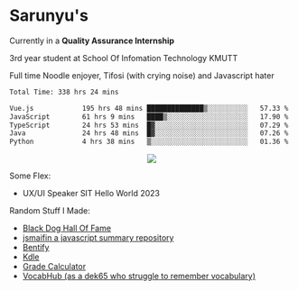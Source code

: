 # Sarunyu's
<p>Currently in a <strong>Quality Assurance Internship</strong></p>
<p>3rd year student at School Of Infomation Technology KMUTT</p>
<p>Full time Noodle enjoyer, Tifosi (with crying noise) and Javascript hater</p>

<!--START_SECTION:waka-->

```txt
Total Time: 338 hrs 24 mins

Vue.js            195 hrs 48 mins ██████████████▒░░░░░░░░░░   57.33 %
JavaScript        61 hrs 9 mins   ████▒░░░░░░░░░░░░░░░░░░░░   17.90 %
TypeScript        24 hrs 53 mins  █▓░░░░░░░░░░░░░░░░░░░░░░░   07.29 %
Java              24 hrs 48 mins  █▓░░░░░░░░░░░░░░░░░░░░░░░   07.26 %
Python            4 hrs 38 mins   ▒░░░░░░░░░░░░░░░░░░░░░░░░   01.36 %
```

<!--END_SECTION:waka-->
<div align=center>
  <img src="https://skillicons.dev/icons?i=typescript,javascript,nodejs,java,spring,react,vue,mysql,mongodb,docker,linux" />
</div>

Some Flex:
- UX/UI Speaker SIT Hello World 2023

Random Stuff I Made:
- [Black Dog Hall Of Fame](https://bdoghalloffame.vercel.app/)
- [jsmaifin a javascript summary repository](https://github.com/ssarunyu/js-maifin)
- [Bentify](https://bentify.vercel.app/)
- [Kdle](https://kdle.vercel.app/)
- [Grade Calculator](https://grade-calculator-virid.vercel.app/)
- [VocabHub (as a dek65 who struggle to remember vocabulary)](https://vocabhub.vercel.app/)
